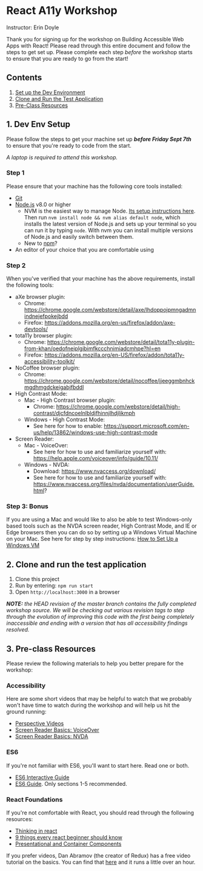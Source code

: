 # React A11y Workshop 
Instructor: Erin Doyle  
  
Thank you for signing up for the workshop on Building Accessible Web Apps with React! 
Please read through this entire document and follow the steps to get set up. Please complete each step *before* the workshop starts to ensure that you are ready to go from the start!  

## Contents
1. [Set up the Dev Environment](#1.-dev-env-setup)
2. [Clone and Run the Test Application](#2.-clone-and-run-the-test-application)
3. [Pre-Class Resources](#3.-pre-class-resources)


## 1. Dev Env Setup

Please follow the steps to get your machine set up **_before Friday Sept 7th_** to ensure that you're ready to code from the start.

_A laptop is required to attend this workshop._  

### Step 1
Please ensure that your machine has the following core tools installed:

* [Git](https://git-scm.com/downloads)
* [Node.js](https://nodejs.org/en/) v8.0 or higher
    * NVM is the easiest way to manage Node. [Its setup instructions
    here](https://github.com/creationix/nvm#installation). Then run `nvm install
node && nvm alias default node`, which installs the latest version of Node.js
and sets up your terminal so you can run it by typing `node`. With nvm you can
install multiple versions of Node.js and easily switch between them.
    * New to [npm](https://docs.npmjs.com/)?
* An editor of your choice that you are comfortable using

### Step 2
When you've verified that your machine has the above requirements, install the following tools: 
  
* aXe browser plugin:
    * Chrome: https://chrome.google.com/webstore/detail/axe/lhdoppojpmngadmnindnejefpokejbdd
    * Firefox: https://addons.mozilla.org/en-us/firefox/addon/axe-devtools/
* tota11y browser plugin:
    * Chrome: https://chrome.google.com/webstore/detail/tota11y-plugin-from-khan/oedofneiplgibimfkccchnimiadcmhpe?hl=en
    * Firefox: https://addons.mozilla.org/en-US/firefox/addon/tota11y-accessibility-toolkit/
* NoCoffee browser plugin:
    * Chrome: https://chrome.google.com/webstore/detail/nocoffee/jjeeggmbnhckmgdhmgdckeigabjfbddl
* High Contrast Mode:
    * Mac - High Contrast browser plugin:
        * Chrome: https://chrome.google.com/webstore/detail/high-contrast/djcfdncoelnlbldjfhinnjlhdjlikmph
    * Windows - High Contrast Mode:
        * See here for how to enable: https://support.microsoft.com/en-us/help/13862/windows-use-high-contrast-mode
* Screen Reader:
    * Mac - VoiceOver:
        * See here for how to use and familiarize yourself with: https://help.apple.com/voiceover/info/guide/10.11/
    * Windows - NVDA:
        * Download: https://www.nvaccess.org/download/
        * See here for how to use and familiarize yourself with: https://www.nvaccess.org/files/nvda/documentation/userGuide.html?

### Step 3: Bonus 
If you are using a Mac and would like to also be able to test Windows-only based tools such as the NVDA screen reader,
High Contrast Mode, and IE or Edge browsers then you can do so by setting up a Windows Virtual Machine on your Mac.
See here for step by step instructions: [How to Set Up a Windows VM](docs/VM_SETUP.md)


## 2. Clone and run the test application
1. Clone this project
2. Run by entering: `npm run start`
3. Open `http://localhost:3000` in a browser

_**NOTE:** the HEAD revision of the master branch contains the fully completed workshop source.  We will be checking out
various revision tags to step through the evolution of improving this code with the first being completely inaccessible and 
ending with a version that has all accessibility findings resolved._


## 3. Pre-class Resources

Please review the following materials to help you better prepare for the workshop:

### Accessibility
Here are some short videos that may be helpful to watch that we probably won't have time to watch during the workshop and will help us hit the ground running:
* [Perspective Videos](https://www.w3.org/WAI/perspective-videos)
* [Screen Reader Basics: VoiceOver](https://youtu.be/5R-6WvAihms)
* [Screen Reader Basics: NVDA](https://youtu.be/Jao3s_CwdRU)


### ES6
If you're not familiar with ES6, you'll want to start here. Read one or both.  
* [ES6 Interactive Guide](http://stack.formidable.com/es6-interactive-guide/#/)
* [ES6 Guide](https://mrzepinski.gitbooks.io/es6-guide/content/). Only sections 1-5 recommended.

### React Foundations
If you're not comfortable with React, you should read through the following resources:  
* [Thinking in react](https://facebook.github.io/react/docs/thinking-in-react.html)
* [9 things every react beginner should know](https://camjackson.net/post/9-things-every-reactjs-beginner-should-know)
* [Presentational and Container Components](https://medium.com/@dan_abramov/smart-and-dumb-components-7ca2f9a7c7d0)

If you prefer videos, Dan Abramov (the creator of Redux) has a free video tutorial on the basics. You can find that [here](https://egghead.io/courses/getting-started-with-redux) and it runs a little over an hour.  
  